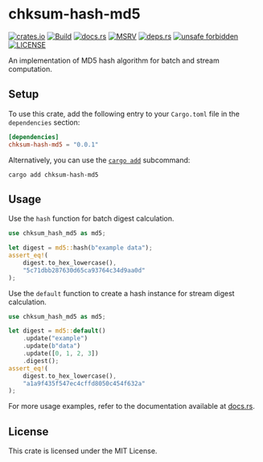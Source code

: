 # chksum-hash-md5

[![crates.io](https://img.shields.io/crates/v/chksum-hash-md5?style=flat-square&logo=rust "crates.io")](https://crates.io/crates/chksum-hash-md5)
[![Build](https://img.shields.io/github/actions/workflow/status/chksum-rs/hash-md5/rust.yml?branch=master&style=flat-square&logo=github "Build")](https://github.com/chksum-rs/hash-md5/actions/workflows/rust.yml)
[![docs.rs](https://img.shields.io/docsrs/chksum-hash-md5?style=flat-square&logo=docsdotrs "docs.rs")](https://docs.rs/chksum-hash-md5/)
[![MSRV](https://img.shields.io/badge/MSRV-1.63.0-informational?style=flat-square "MSRV")](https://github.com/chksum-rs/hash-md5/blob/master/Cargo.toml)
[![deps.rs](https://deps.rs/crate/chksum-hash-md5/0.0.1/status.svg?style=flat-square "deps.rs")](https://deps.rs/crate/chksum-hash-md5/0.0.1)
[![unsafe forbidden](https://img.shields.io/badge/unsafe-forbidden-success.svg?style=flat-square "unsafe forbidden")](https://github.com/rust-secure-code/safety-dance)
[![LICENSE](https://img.shields.io/github/license/chksum-rs/hash-md5?style=flat-square "LICENSE")](https://github.com/chksum-rs/hash-md5/blob/master/LICENSE)

An implementation of MD5 hash algorithm for batch and stream computation.

## Setup

To use this crate, add the following entry to your `Cargo.toml` file in the `dependencies` section:

```toml
[dependencies]
chksum-hash-md5 = "0.0.1"
```

Alternatively, you can use the [`cargo add`](https://doc.rust-lang.org/cargo/commands/cargo-add.html) subcommand:

```shell
cargo add chksum-hash-md5
```

## Usage

Use the `hash` function for batch digest calculation.

```rust
use chksum_hash_md5 as md5;

let digest = md5::hash(b"example data");
assert_eq!(
    digest.to_hex_lowercase(),
    "5c71dbb287630d65ca93764c34d9aa0d"
);
```

Use the `default` function to create a hash instance for stream digest calculation.

```rust
use chksum_hash_md5 as md5;

let digest = md5::default()
    .update("example")
    .update(b"data")
    .update([0, 1, 2, 3])
    .digest();
assert_eq!(
    digest.to_hex_lowercase(),
    "a1a9f435f547ec4cffd8050c454f632a"
);
```

For more usage examples, refer to the documentation available at [docs.rs](https://docs.rs/chksum-hash-md5/).

## License

This crate is licensed under the MIT License.
